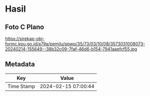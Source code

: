 # Hasil

## Foto C Plano

https://sirekap-obj-formc.kpu.go.id/a79a/pemilu/ppwp/35/73/03/10/08/3573031008073-20240214-155649--38b32c09-7faf-46d6-b154-7941aaefcf55.jpg


## Metadata

| Key        | Value               |
| ---------- | ------------------- |
| Time Stamp | 2024-02-15 07:00:44 |



